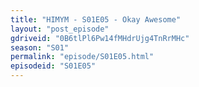 ```yaml
---
title: "HIMYM - S01E05 - Okay Awesome"
layout: "post_episode"
gdriveid: "0B6tlPl6Pw14fMHdrUjg4TnRrMHc"
season: "S01"
permalink: "episode/S01E05.html"
episodeid: "S01E05"
---
```

